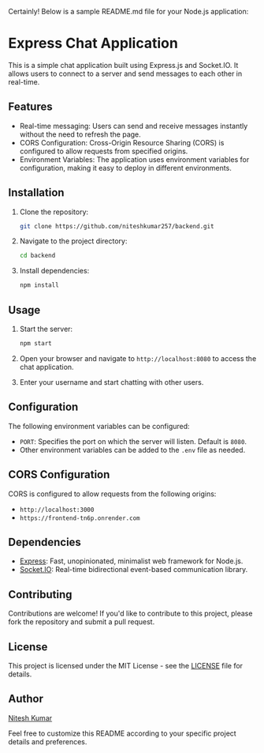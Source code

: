 Certainly! Below is a sample README.md file for your Node.js application:

# Express Chat Application

This is a simple chat application built using Express.js and Socket.IO. It allows users to connect to a server and send messages to each other in real-time.

## Features

- Real-time messaging: Users can send and receive messages instantly without the need to refresh the page.
- CORS Configuration: Cross-Origin Resource Sharing (CORS) is configured to allow requests from specified origins.
- Environment Variables: The application uses environment variables for configuration, making it easy to deploy in different environments.

## Installation

1. Clone the repository:

   ```bash
   git clone https://github.com/niteshkumar257/backend.git
   ```

2. Navigate to the project directory:

   ```bash
   cd backend
   ```

3. Install dependencies:

   ```bash
   npm install
   ```

## Usage

1. Start the server:

   ```bash
   npm start
   ```

2. Open your browser and navigate to `http://localhost:8080` to access the chat application.

3. Enter your username and start chatting with other users.

## Configuration

The following environment variables can be configured:

- `PORT`: Specifies the port on which the server will listen. Default is `8080`.
- Other environment variables can be added to the `.env` file as needed.

## CORS Configuration

CORS is configured to allow requests from the following origins:

- `http://localhost:3000`
- `https://frontend-tn6p.onrender.com`

## Dependencies

- [Express](https://www.npmjs.com/package/express): Fast, unopinionated, minimalist web framework for Node.js.
- [Socket.IO](https://socket.io/): Real-time bidirectional event-based communication library.

## Contributing

Contributions are welcome! If you'd like to contribute to this project, please fork the repository and submit a pull request.

## License

This project is licensed under the MIT License - see the [LICENSE](LICENSE) file for details.

## Author

[Nitesh Kumar](https://github.com/niteshkumar257)

Feel free to customize this README according to your specific project details and preferences.